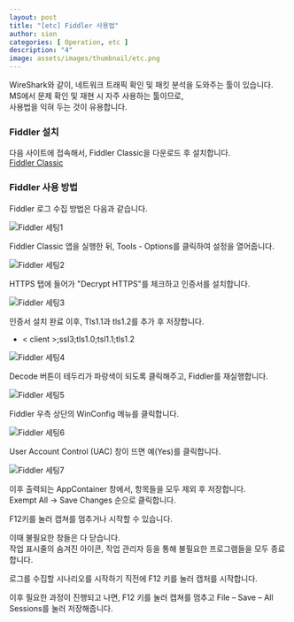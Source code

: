 ```yaml
---
layout: post
title: "[etc] Fiddler 사용법"
author: sion
categories: [ Operation, etc ]
description: "4"
image: assets/images/thumbnail/etc.png
---
```


WireShark와 같이, 네트워크 트래픽 확인 및 패킷 분석을 도와주는 툴이 있습니다.  
MS에서 문제 확인 및 재현 시 자주 사용하는 툴이므로,  
사용법을 익혀 두는 것이 유용합니다.  


### Fiddler 설치

다음 사이트에 접속해서, Fiddler Classic을 다운로드 후 설치합니다.  
[Fiddler Classic][1]  


### Fiddler 사용 방법

Fiddler 로그 수집 방법은 다음과 같습니다.

<img src="{{site.baseurl}}/assets/images/4/1.png" title="Fiddler 세팅1">

Fiddler Classic 앱을 실행한 뒤, Tools - Options를 클릭하여 설정을 열어줍니다.

 
<img src="{{site.baseurl}}/assets/images/4/2.png" title="Fiddler 세팅2">

HTTPS 탭에 들어가 "Decrypt HTTPS"를 체크하고 인증서를 설치합니다.


<img src="{{site.baseurl}}/assets/images/4/3.png" title="Fiddler 세팅3">

인증서 설치 완료 이후, Tls1.1과 tls1.2를 추가 후 저장합니다.  
- < client >;ssl3;tls1.0;tsl1.1;tls1.2


<img src="{{site.baseurl}}/assets/images/4/4.png" title="Fiddler 세팅4">

Decode 버튼이 테두리가 파랑색이 되도록 클릭해주고, Fiddler를 재실행합니다.


<img src="{{site.baseurl}}/assets/images/4/5.jpg" title="Fiddler 세팅5">	 

Fiddler 우측 상단의 WinConfig 메뉴를 클릭합니다.

	 
<img src="{{site.baseurl}}/assets/images/4/6.jpg" title="Fiddler 세팅6">

User Account Control (UAC) 창이 뜨면 예(Yes)를 클릭합니다.
 
 
<img src="{{site.baseurl}}/assets/images/4/7.jpg" title="Fiddler 세팅7">

이후 출력되는 AppContainer 창에서, 항목들을 모두 제외 후 저장합니다.  
Exempt All -> Save Changes 순으로 클릭합니다.
	 
	
F12키를 눌러 캡쳐를 멈추거나 시작할 수 있습니다.  

이때 불필요한 창들은 다 닫습니다.  
작업 표시줄의 숨겨진 아이콘, 작업 관리자 등을 통해 불필요한 프로그램들을 모두 종료합니다.

로그를 수집할 시나리오를 시작하기 직전에 F12 키를 눌러 캡처를 시작합니다.  

이후 필요한 과정이 진행되고 나면, 
F12 키를 눌러 캡쳐를 멈추고 File – Save – All Sessions를 눌러 저장해줍니다.  





[1]: https://www.telerik.com/fiddler